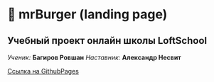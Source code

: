 # :hamburger: mrBurger (landing page)
## Учебный проект онлайн школы LoftSchool
*Ученик:* __Багиров Ровшан__ *Наставник:* __Александр Несвит__

[Ссылка на GithubPages](https://rovshan24.github.io/Burgers/index.html)
